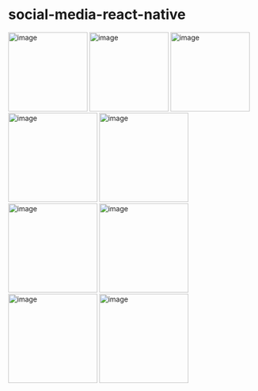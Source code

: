 # social-media-react-native
<img width="160" alt="image" src="https://user-images.githubusercontent.com/74422938/225980604-1ccd3a9a-9601-457c-b7fb-1dad9b27df55.jpeg">
<img width="160" alt="image" src="https://user-images.githubusercontent.com/74422938/225979939-b8d386a3-0ac7-4e50-91bc-bfa81a019682.jpeg">
<img width="160" alt="image" src="https://user-images.githubusercontent.com/74422938/225980076-84884aa4-ce33-4731-a1c4-1a724281027f.jpeg">
<img width="180" alt="image" src="https://user-images.githubusercontent.com/74422938/225979258-d0f84d89-fbe7-4243-a7f6-68420b32dfc4.jpeg">
<img width="180" alt="image" src="https://user-images.githubusercontent.com/74422938/225979277-ff372764-0896-4f45-8c69-d7ee22b3034d.png">
<img width="180" alt="image" src="https://user-images.githubusercontent.com/74422938/225979311-2ded8c83-03fc-453a-bc8e-d3a29ece2d84.png">
<img width="180" alt="image" src="https://user-images.githubusercontent.com/74422938/225979355-0e5efb39-a65b-4dbc-ac18-b60791d7ecd4.png">
<img width="180" alt="image" src="https://user-images.githubusercontent.com/74422938/225979383-e57bf37d-2306-41cc-8f2a-e843d9221f01.png">
<img width="180" alt="image" src="https://user-images.githubusercontent.com/74422938/225979406-779e2295-9f30-433a-941c-e751a2240791.png">
